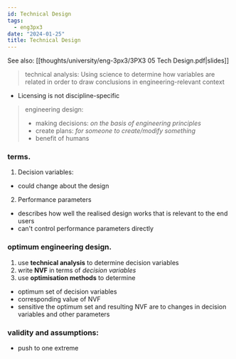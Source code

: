 ```yaml
---
id: Technical Design
tags:
  - eng3px3
date: "2024-01-25"
title: Technical Design
---
```


See also: [[thoughts/university/eng-3px3/3PX3 05 Tech Design.pdf|slides]]

> technical analysis: Using science to determine how variables are related in order to draw conclusions in engineering-relevant context

- Licensing is not discipline-specific

> engineering design:
> - making decisions: _on the basis of engineering principles_
> - create plans: _for someone to create/modify something_
> - benefit of humans

### terms.

1. Decision variables:
- could change about the design
2. Performance parameters
- describes how well the realised design works that is relevant to the end users
- can't control performance parameters directly

### optimum engineering design.

1. use **technical analysis** to determine decision variables
2. write **NVF** in terms of _decision variables_
3. use **optimisation methods** to determine
  - optimum set of decision variables
  - corresponding value of NVF
  - sensitive the optimum set and resulting NVF are to changes in decision variables and other parameters


### validity and assumptions:
- push to one extreme

